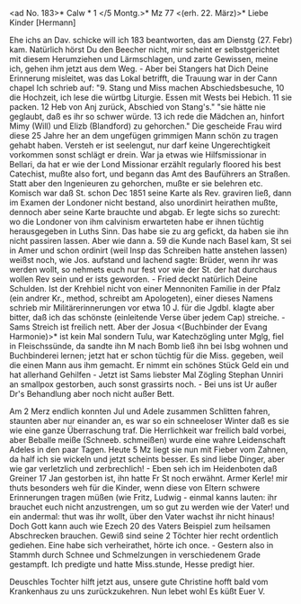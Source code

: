 <ad No. 183>* Calw <Donn>* 1 </5 Montg.>* Mz 77
 <(erh. 22. März)>*
Liebe Kinder [Hermann]

Ehe ichs an Dav. schicke will ich 183 beantworten, das am Dienstg (27. Febr) kam. Natürlich hörst Du den Beecher nicht, mir scheint er selbstgerichtet mit diesem Herumziehen und Lärmschlagen, und zarte Gewissen, meine ich, gehen ihm jetzt aus dem Weg. - Aber bei Stangers hat Dich Deine Erinnerung misleitet, was das Lokal betrifft, die Trauung war in der Cann chapel Ich schrieb auf: "9. Stang und Miss machen Abschiedsbesuche, 10 die Hochzeit, ich lese die würtbg Liturgie. Essen mit Wests bei Hebich. 11 sie packen. 12 Heb von Anj zurück, Abschied von Stang's." "sie hätte nie geglaubt, daß es ihr so schwer würde. 13 ich rede die Mädchen an, hinfort Mimy (Will) und Elizb (Blandford) zu gehorchen." Die gescheide Frau wird diese 25 Jahre her an dem ungefügen grimmigen Mann schön zu tragen gehabt haben. Versteh er ist seelengut, nur darf keine Ungerechtigkeit vorkommen sonst schlägt er drein. War ja etwas wie Hilfsmissionar in Bellari, da hat er wie der Lond Missionar erzählt regularly floored his best Catechist, mußte also fort, und begann das Amt des Bauführers an Straßen. Statt aber den Ingenieuren zu gehorchen, mußte er sie belehren etc. Komisch war daß St. schon Dec 1851 seine Karte als Rev. graviren ließ, dann im Examen der Londoner nicht bestand, also unordinirt heirathen mußte, dennoch aber seine Karte brauchte und abgab. Er legte sichs so zurecht: wo die Londoner von ihm calvinism erwarteten habe er ihnen tüchtig herausgegeben in Luths Sinn. Das habe sie zu arg gefickt, da haben sie ihn nicht passiren lassen. Aber wie dann a. 59 die Kunde nach Basel kam, St sei in Amer und schon ordinirt (weil Insp das Schreiben hatte anstehen lassen) weißst noch, wie Jos. aufstand und lachend sagte: Brüder, wenn ihr was werden wollt, so nehmets euch nur fest vor wie der St. der hat durchaus wollen Rev sein und er ists geworden. - Fried deckt natürlich Deine Schulden. Ist der Krehbiel nicht von einer Mennoniten Familie in der Pfalz (ein andrer Kr., method, schreibt am Apologeten), einer dieses Namens schrieb mir Militärerinnerungen vor etwa 10 J. für die Jgdbl. klagte aber bitter, daß ich das schönste (einleitende Verse über jedem Cap) streiche. - Sams Streich ist freilich nett. Aber der Josua <(Buchbinder der Evang Harmonie)>* ist kein Mal sondern Tulu, war Katechzögling unter Mglg, fiel in Fleischssünde, da sandte ihn M nach Bomb ließ ihn bei Isbg wohnen und Buchbinderei lernen; jetzt hat er schon tüchtig für die Miss. gegeben, weil die einen Mann aus ihm gemacht. Er nimmt ein schönes Stück Geld ein und hat allerhand Gehilfen - Jetzt ist Sams liebster Mal Zögling Stephan Unniri an smallpox gestorben, auch sonst grassirts noch. - Bei uns ist Ur außer Dr's Behandlung aber noch nicht außer Bett.

Am 2 Merz endlich konnten Jul und Adele zusammen Schlitten fahren, staunten aber nur einander an, es war so ein schneeloser Winter daß es sie wie eine ganze Überraschung traf. Die Herrlichkeit war freilich bald vorbei, aber Beballe meiße (Schneeb. schmeißen) wurde eine wahre Leidenschaft Adeles in den paar Tagen. Heute 5 Mz liegt sie nun mit Fieber vom Zahnen, da half ich sie wickeln und jetzt scheints besser. Es sind liebe Dinger, aber wie gar verletzlich und zerbrechlich! - Eben seh ich im Heidenboten daß Greiner 17 Jan gestorben ist, ihn hatte Fr St noch erwähnt. Armer Kerle! mir thuts besonders weh für die Kinder, wenn diese von Eltern schwere Erinnerungen tragen müßen (wie Fritz, Ludwig - einmal kanns lauten: ihr brauchet euch nicht anzustrengen, um so gut zu werden wie der Vater! und ein andermal: thut was ihr wollt, über den Vater wachst ihr nicht hinaus! Doch Gott kann auch wie Ezech 20 des Vaters Beispiel zum heilsamen Abschrecken brauchen. Gewiß sind seine 2 Töchter hier recht ordentlich gediehen. Eine habe sich verheirathet, hörte ich once. - Gestern also in Stammh durch Schnee und Schmelzungen in verschiedenem Grade gestampft. Ich predigte und hatte Miss.stunde, Hesse predigt hier.

Deuschles Tochter hilft jetzt aus, unsere gute Christine hofft bald vom Krankenhaus zu uns zurückzukehren. Nun lebet wohl Es küßt
 Euer V.
